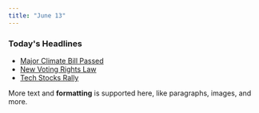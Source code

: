 ```yaml
---
title: "June 13"
---
```


### Today's Headlines

- [Major Climate Bill Passed](https://example.com/climate)
- [New Voting Rights Law](https://example.com/voting)
- [Tech Stocks Rally](https://example.com/tech)

More text and **formatting** is supported here, like paragraphs, images, and more.
